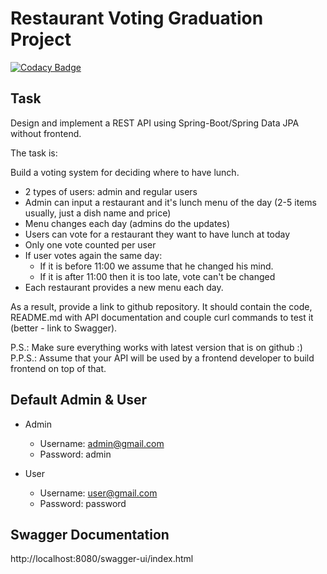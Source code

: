 # Restaurant Voting Graduation Project
[![Codacy Badge](https://app.codacy.com/project/badge/Grade/00c51a6d85b0478aa0bd37ee05e4a6e2)](https://app.codacy.com/gh/Dnoil/restaurant-voting-graduation-project/dashboard?utm_source=gh&utm_medium=referral&utm_content=&utm_campaign=Badge_grade)

## Task

Design and implement a REST API using Spring-Boot/Spring Data JPA without frontend.

The task is:

Build a voting system for deciding where to have lunch.

* 2 types of users: admin and regular users
* Admin can input a restaurant and it's lunch menu of the day (2-5 items usually, just a dish name and price)
* Menu changes each day (admins do the updates)
* Users can vote for a restaurant they want to have lunch at today
* Only one vote counted per user
* If user votes again the same day:
  * If it is before 11:00 we assume that he changed his mind.
  * If it is after 11:00 then it is too late, vote can't be changed
* Each restaurant provides a new menu each day.

As a result, provide a link to github repository. It should contain the code, README.md with API documentation and couple curl commands to test it (better - link to Swagger).

P.S.: Make sure everything works with latest version that is on github :)
P.P.S.: Assume that your API will be used by a frontend developer to build frontend on top of that.

## Default Admin & User
* Admin
  * Username: admin@gmail.com
  * Password: admin

* User
  * Username: user@gmail.com
   * Password: password


## Swagger Documentation
http://localhost:8080/swagger-ui/index.html